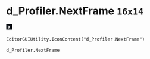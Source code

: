 # d_Profiler.NextFrame `16x14`
<img src="/img/d_Profiler.NextFrame.png" width=16 height=14>

``` CSharp
EditorGUIUtility.IconContent("d_Profiler.NextFrame")
```
```
d_Profiler.NextFrame
```
